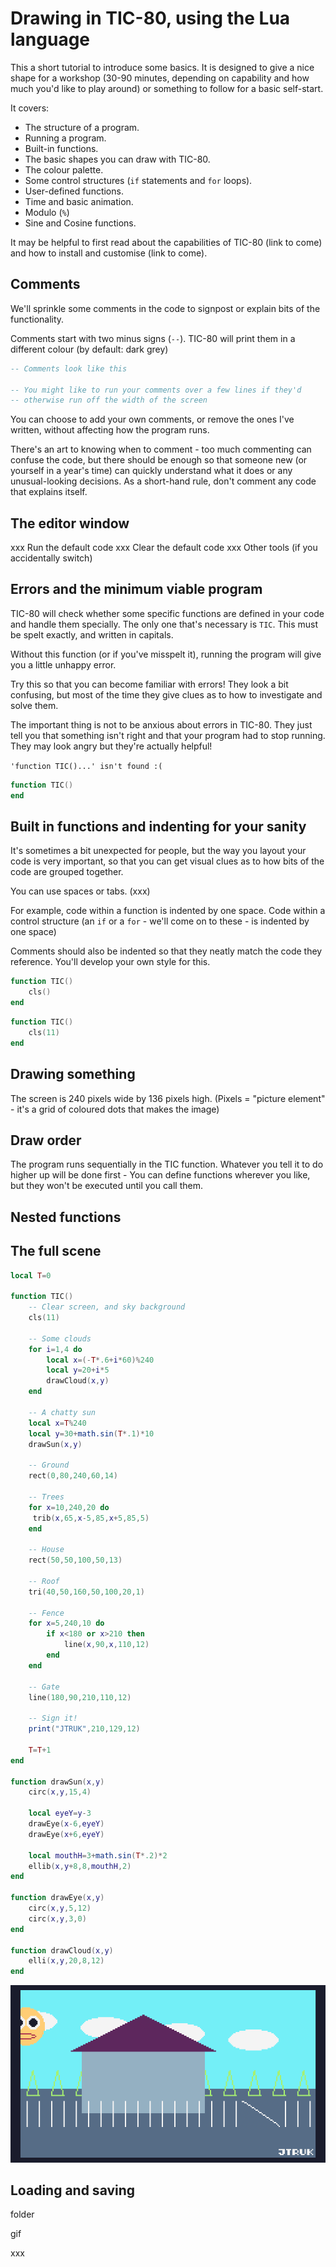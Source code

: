 # Drawing in TIC-80, using the Lua language

This a short tutorial to introduce some basics. It is designed to give a nice shape for a workshop (30-90 minutes, depending on capability and how much you'd like to play around) or something to follow for a basic self-start.

It covers:
- The structure of a program.
- Running a program.
- Built-in functions.
- The basic shapes you can draw with TIC-80.
- The colour palette.
- Some control structures (`if` statements and `for` loops).
- User-defined functions.
- Time and basic animation.
- Modulo (`%`)
- Sine and Cosine functions.

It may be helpful to first read about the capabilities of TIC-80 (link to come) and how to install and customise (link to come).

## Comments

We'll sprinkle some comments in the code to signpost or explain bits of the functionality.

Comments start with two minus signs (`--`). TIC-80 will print them in a different colour (by default: dark grey)

```lua
-- Comments look like this

-- You might like to run your comments over a few lines if they'd
-- otherwise run off the width of the screen
```

You can choose to add your own comments, or remove the ones I've written, without affecting how the program runs.

There's an art to knowing when to comment - too much commenting can confuse the code, but there should be enough so that someone new (or yourself in a year's time) can quickly understand what it does or any unusual-looking decisions. As a short-hand rule, don't comment any code that explains itself.

## The editor window

xxx Run the default code
xxx Clear the default code
xxx Other tools (if you accidentally switch)

## Errors and the minimum viable program

TIC-80 will check whether some specific functions are defined in your code and handle them specially. The only one that's necessary is `TIC`. This must be spelt exactly, and written in capitals.

Without this function (or if you've misspelt it), running the program will give you a little unhappy error.

Try this so that you can become familiar with errors! They look a bit confusing, but most of the time they give clues as to how to investigate and solve them.

The important thing is not to be anxious about errors in TIC-80. They just tell you that something isn't right and that your program had to stop running. They may look angry but they're actually helpful!

`'function TIC()...' isn't found :(`

```lua
function TIC()
end
```

## Built in functions and indenting for your sanity

It's sometimes a bit unexpected for people, but the way you layout your code is very important, so that you can get visual clues as to how bits of the code are grouped together.

You can use spaces or tabs. (xxx)

For example, code within a function is indented by one space.
Code within a control structure (an `if` or a `for` - we'll come on to these - is indented by one space)

Comments should also be indented so that they neatly match the code they reference. You'll develop your own style for this.

```lua
function TIC()
	cls()
end
```

```lua
function TIC()
	cls(11)
end
```

## Drawing something

The screen is 240 pixels wide by 136 pixels high. (Pixels = "picture element" - it's a grid of coloured dots that makes the image)

## Draw order

The program runs sequentially in the TIC function. Whatever you tell it to do higher up will be done first - You can define functions wherever you like, but they won't be executed until you call them. 

## Nested functions

## The full scene

```lua
local T=0

function TIC()
	-- Clear screen, and sky background
	cls(11)

	-- Some clouds
	for i=1,4 do
		local x=(-T*.6+i*60)%240
		local y=20+i*5 
		drawCloud(x,y)
	end
	
	-- A chatty sun
	local x=T%240
	local y=30+math.sin(T*.1)*10
	drawSun(x,y) 

	-- Ground
	rect(0,80,240,60,14)

	-- Trees
	for x=10,240,20 do
	 trib(x,65,x-5,85,x+5,85,5)
	end

	-- House
	rect(50,50,100,50,13)

	-- Roof
	tri(40,50,160,50,100,20,1)

	-- Fence
	for x=5,240,10 do
		if x<180 or x>210 then
			line(x,90,x,110,12)
		end
	end

	-- Gate
	line(180,90,210,110,12)
	
	-- Sign it!
	print("JTRUK",210,129,12)
	
	T=T+1
end

function drawSun(x,y)
	circ(x,y,15,4)

	local eyeY=y-3
	drawEye(x-6,eyeY)
	drawEye(x+6,eyeY)

	local mouthH=3+math.sin(T*.2)*2
	ellib(x,y+8,8,mouthH,2)
end

function drawEye(x,y)
	circ(x,y,5,12)
	circ(x,y,3,0)
end

function drawCloud(x,y)
	elli(x,y,20,8,12)
end
```

![An animation of the house scene](drawing/house-scene.gif)

## Loading and saving

folder

gif

xxx